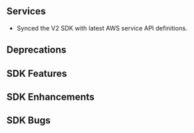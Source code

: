 Services
---
* Synced the V2 SDK with latest AWS service API definitions.

Deprecations
---
  
SDK Features
---

SDK Enhancements
---

SDK Bugs
---
